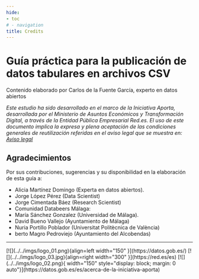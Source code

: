 ```yaml
---
hide:
- toc
# - navigation
title: Credits
---
```


# Guía práctica para la publicación de datos tabulares en archivos CSV

Contenido elaborado por Carlos de la Fuente García, experto en datos abiertos

*Este estudio ha sido desarrollado en el marco de la Iniciativa Aporta, desarrollada por el Ministerio de Asuntos Económicos y Transformación Digital, a través de la Entidad Pública Empresarial Red.es.
El uso de este documento implica la expresa y plena aceptación de las condiciones generales de reutilización referidas en el aviso legal que se muestra en: [Aviso legal](http://datos.gob.es/es/aviso-legal)*

## Agradecimientos

Por  sus  contribuciones,  sugerencias  y  su  disponibilidad  en  la elaboración de esta guía a:

- Alicia Martínez Domingo (Experta en datos abiertos).
- Jorge López Pérez (Data Scientist)
- Jorge Cimentada Báez (Research Scientist)
- Comunidad Databeers Málaga:
- María Sánchez Gonzalez (Universidad de Málaga).
- David Bueno Vallejo (Ayuntamiento de Málaga)
- Nuria	Portillo	Poblador	(Universitat	Politècnica	de València)
- berto Magro Pedroviejo (Ayuntamiento del Alcobendas)

<hr>
[![](../../imgs/logo_01.png){align=left width="150" }](https://datos.gob.es/)
[![](../../imgs/logo_03.jpg){align=right width="300" }](https://red.es/es)
[![](../../imgs/logo_02.png){ width="150" style="display: block; margin: 0 auto"}](https://datos.gob.es/es/acerca-de-la-iniciativa-aporta) 
